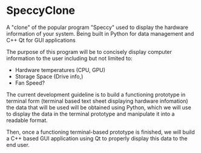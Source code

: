 # SpeccyClone
A "clone" of the popular program "Speccy" used to display the hardware information of your system. Being built in Python for data management and C++ Qt for GUI applications

The purpose of this program will be to concisely display computer information to the user
including but not limited to:

- Hardware temperatures (CPU, GPU)
- Storage Space (Drive info,)
- Fan Speed?

The current development guideline is to build a functioning prototype in terminal form
(terminal based text sheet displaying hardware infomation) the data that will be used
will be obtained using Python, which we will use to display the data in the terminal prototype
and manipulate it into a readable format.

Then, once a functioning terminal-based prototype is finished, we will build a C++ based GUI application using Qt
to properly display this data to the end user.
